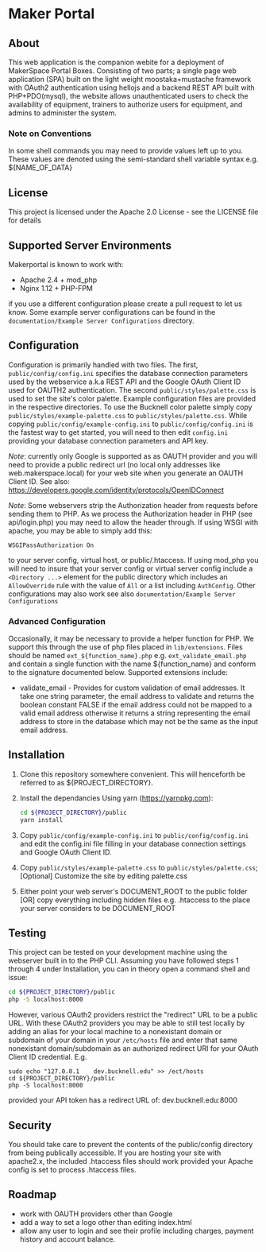# Maker Portal

## About
This web application is the companion webite for a deployment of MakerSpace Portal Boxes. Consisting of two parts; a single page web application (SPA) built on the light weight moostaka+mustache framework with OAuth2 authentication using hellojs and a backend REST API built with PHP+PDO(mysql), the website allows unauthenticated users to check the availability of equipment, trainers to authorize users for equipment, and admins to administer the system.

### Note on Conventions
In some shell commands you may need to provide values left up to you. These values are denoted using the semi-standard shell variable syntax e.g. ${NAME_OF_DATA}

## License
This project is licensed under the Apache 2.0 License - see the LICENSE file for details

## Supported Server Environments
Makerportal is known to work with:

 - Apache 2.4 + mod_php
 - Nginx 1.12 + PHP-FPM

if you use a different configuration please create a pull request to let us know. Some example server configurations can be found in the `documentation/Example Server Configurations` directory.

## Configuration
Configuration is primarily handled with two files. The first, `public/config/config.ini` specifies the database connection parameters used by the webservice a.k.a REST API and the Google OAuth Client ID used for OAUTH2 authentication. The second `public/styles/palette.css` is used to set the site's color palette. Example configuration files are provided in the respective directories. To use the Bucknell color palette simply copy `public/styles/example-palette.css` to `public/styles/palette.css`. While copying `public/config/example-config.ini` to `public/config/config.ini` is the fastest way to get started, you will need to then edit `config.ini` providing your database connection parameters and API key.

*Note*: currently only Google is supported as as OAUTH provider and you will need to provide a public redirect url (no local only addresses like web.makerspace.local) for your web site when you generate an OAUTH Client ID. See also: https://developers.google.com/identity/protocols/OpenIDConnect

*Note*: Some webservers strip the Authorization header from requests before sending them to PHP. As we process the Authorization header in PHP (see api/login.php) you may need to allow the header through. If using WSGI with apache, you may be able to simply add this:

`WSGIPassAuthorization On`

to your server config, virtual host, or public/.htaccess. If using mod_php you will need to insure that your server config or virtual server config include a `<Directory ...>` element for the public directory which includes an `AllowOverride` rule with the value of `All` or a list including `AuthConfig`. Other configurations may also work see also `documentation/Example Server Configurations`

### Advanced Configuration
Occasionally, it may be necessary to provide a helper function for PHP. We support this through the use of php files placed in `lib/extensions`. Files should be named `ext_${function_name}.php` e.g. `ext_validate_email.php` and contain a single function with the name ${function_name} and conform to the signature documented below. Supported extensions include:

- validate_email - Provides for custom validation of email addresses. It take one string parameter, the email address to validate and returns the boolean constant FALSE if the email address could not be mapped to a valid email address otherwise it returns a string representing the email address to store in the database which may not be the same as the input email address.

## Installation
1) Clone this repository somewhere convenient. This will henceforth be referred to as ${PROJECT_DIRECTORY}.
2) Install the dependancies
	Using yarn (https://yarnpkg.com):

	```sh
	cd ${PROJECT_DIRECTORY}/public
	yarn install
	```
3) Copy `public/config/example-config.ini` to `public/config/config.ini` and edit the config.ini file filling in your database connection settings and Google OAuth Client ID.
4) Copy `public/styles/example-palette.css` to `public/styles/palette.css`; [Optional] Customize the site by editing palette.css
5) Either point your web server's DOCUMENT_ROOT to the public folder [OR] copy everything including hidden files e.g. .htaccess to the place your server considers to be DOCUMENT_ROOT

## Testing
This project can be tested on your development machine using the webserver built in to the PHP CLI. Assuming you have followed steps 1 through 4 under Installation, you can in theory open a command shell and issue:

```sh
cd ${PROJECT_DIRECTORY}/public
php -S localhost:8000
```

However, various OAuth2 providers restrict the "redirect" URL to be a public URL. With these OAuth2 providers you may be able to still test locally by adding an alias for your local machine to a nonexistant domain or subdomain of your domain in your `/etc/hosts` file and enter that same nonexistant domain/subdomain as an authorized redirect URI for your OAuth Client ID credential. E.g.

```
sudo echo "127.0.0.1	dev.bucknell.edu" >> /ect/hosts
cd ${PROJECT_DIRECTORY}/public
php -S localhost:8000
```

provided your API token has a redirect URL of: dev.bucknell.edu:8000

## Security
You should take care to prevent the contents of the public/config directory from being publically accessible. If you are hosting your site with apache2.x, the included .htaccess files should work provided your Apache config is set to process .htaccess files.

## Roadmap
- work with OAUTH providers other than Google
- add a way to set a logo other than editing index.html
- allow any user to login and see their profile including charges, payment history and account balance.
